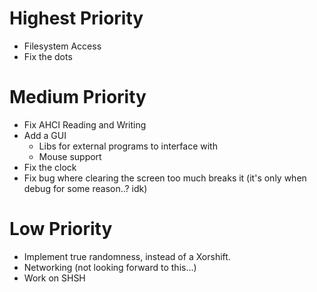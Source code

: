 # Highest Priority
- Filesystem Access
- Fix the dots

# Medium Priority
- Fix AHCI Reading and Writing
- Add a GUI
    - Libs for external programs to interface with
    - Mouse support
- Fix the clock
- Fix bug where clearing the screen too much breaks it (it's only when debug for some reason..? idk)

# Low Priority
- Implement true randomness, instead of a Xorshift.
- Networking (not looking forward to this...)
- Work on SHSH
